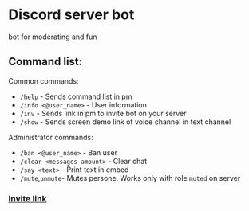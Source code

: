 # Discord server bot

bot for moderating and fun

## Command list:
Common commands:
 - `/help` - Sends command list in pm
 - `/info <@user_name>` - User information
 - `/inv` - Sends link in pm to invite bot on your server
 - `/show` - Sends screen demo link of voice channel in text channel
 
Administrator commands:
 - `/ban <@user_name>` - Ban user
 - `/clear <messages amount>` - Clear chat
 - `/say <text>` - Print text in embed
 - `/mute`,`unmute`- Mutes persone. Works only with role `muted` on server


### [Invite link](https://discordapp.com/oauth2/authorize?client_id=505040895200985089&scope=bot&permissions=37088334)




